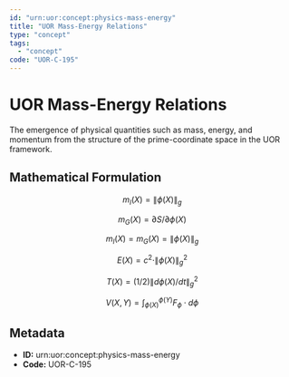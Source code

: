 ```yaml
---
id: "urn:uor:concept:physics-mass-energy"
title: "UOR Mass-Energy Relations"
type: "concept"
tags:
  - "concept"
code: "UOR-C-195"
---
```


# UOR Mass-Energy Relations

The emergence of physical quantities such as mass, energy, and momentum from the structure of the prime-coordinate space in the UOR framework.

## Mathematical Formulation

$$
m_I(X) = \|\phi(X)\|_g
$$

$$
m_G(X) = \partial S/\partial\phi(X)
$$

$$
m_I(X) = m_G(X) = \|\phi(X)\|_g
$$

$$
E(X) = c^2 \cdot \|\phi(X)\|_g^2
$$

$$
T(X) = (1/2)\|d\phi(X)/dt\|_g^2
$$

$$
V(X,Y) = \int_{\phi(X)}^{\phi(Y)} F_\phi \cdot d\phi
$$

## Metadata

- **ID:** urn:uor:concept:physics-mass-energy
- **Code:** UOR-C-195
